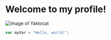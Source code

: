  # Welcome to my profile!

![Image of Yaktocat](https://octodex.github.com/images/yaktocat.png)

``` javascript
var myVar = "Hello, world!";
```

